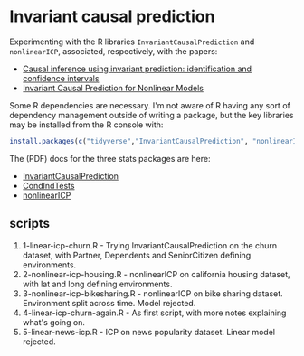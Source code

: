 # Invariant causal prediction

Experimenting with the R libraries `InvariantCausalPrediction` and `nonlinearICP`, associated, respectively, with the papers:
* [Causal inference using invariant prediction: identification and confidence intervals
](https://arxiv.org/abs/1501.01332)
* [Invariant Causal Prediction for Nonlinear Models
](https://arxiv.org/abs/1706.08576)

Some R dependencies are necessary.
I'm not aware of R having any sort of dependency management outside of writing a package, but the key libraries may be installed from the R console with:

```R
install.packages(c("tidyverse","InvariantCausalPrediction", "nonlinearICP", "CondIndTests"))
```

The (PDF) docs for the three stats packages are here:

* [InvariantCausalPrediction](https://cran.r-project.org/web/packages/InvariantCausalPrediction/InvariantCausalPrediction.pdf)
* [CondIndTests](https://cran.r-project.org/web/packages/CondIndTests/CondIndTests.pdf)
* [nonlinearICP](https://cran.r-project.org/web/packages/nonlinearICP/nonlinearICP.pdf)

## scripts
1. 1-linear-icp-churn.R - Trying InvariantCausalPrediction on the churn dataset, with Partner, Dependents and SeniorCitizen defining environments.
2. 2-nonlinear-icp-housing.R - nonlinearICP on california housing dataset, with lat and long defining environments.
3. 3-nonlinear-icp-bikesharing.R - nonlinearICP on bike sharing dataset. Environment split across time. Model rejected.
4. 4-linear-icp-churn-again.R - As first script, with more notes explaining what's going on. 
5. 5-linear-news-icp.R - ICP on news popularity dataset. Linear model rejected.
